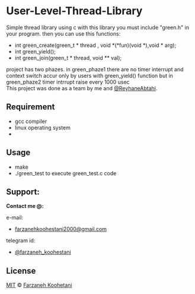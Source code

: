 # User-Level-Thread-Library
Simple thread library using c
with this library you must include "green.h" in your program. then you can use this functions:
* int green_create(green_t * thread , void *(*fun)(void *),void * arg);
* int green_yield();
* int green_join(green_t * thread, void ** val);   
 
project has two phazes. in green_phaze1 there are no timer interrupt and context switch accur only by users with green_yield() function but in green_phaze2 timer intrrupt raise every 1000 usec  
This project was done as a team by me and [@ReyhaneAbtahi](https://github.com/ReyhaneAbtahi).  

## Requirement  
* gcc compiler
* linux operating system 
* 
## Usage
* make 
* ./green_test to execute green_test.c code

## Support:

**Contact me @:**

e-mail: 

* farzanehkoohestani2000@gmail.com

telegram id: 
* [@farzaneh_koohestani](https://t.me.farzaneh_koohestani)

## License

[MIT](https://github.com/fark00/User-Level-Thread-Library/blob/main/LICENSE)
&#0169;
[Farzaneh Koohetani](https://github.com/fark00)


